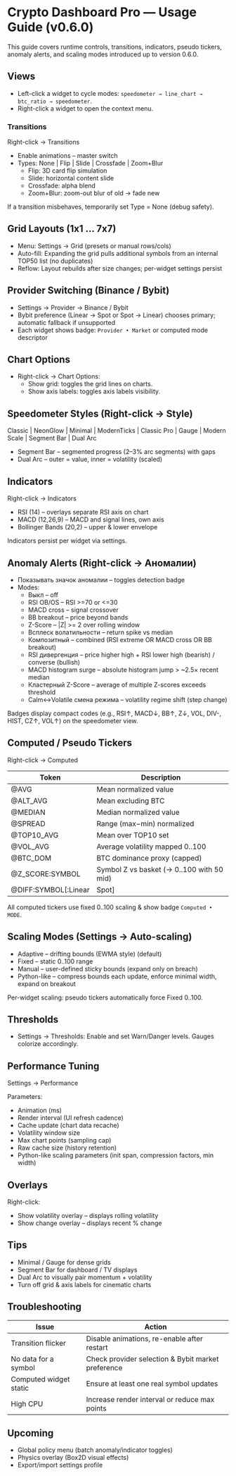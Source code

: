 # Crypto Dashboard Pro — Usage Guide (v0.6.0)

This guide covers runtime controls, transitions, indicators, pseudo tickers, anomaly alerts, and scaling modes introduced up to version 0.6.0.

## Views
- Left-click a widget to cycle modes: `speedometer → line_chart → btc_ratio → speedometer`.
- Right-click a widget to open the context menu.

### Transitions
Right-click → Transitions

- Enable animations – master switch
- Types: None | Flip | Slide | Crossfade | Zoom+Blur
  - Flip: 3D card flip simulation
  - Slide: horizontal content slide
  - Crossfade: alpha blend
  - Zoom+Blur: zoom-out blur of old → fade new

If a transition misbehaves, temporarily set Type = None (debug safety).

## Grid Layouts (1x1 … 7x7)
- Menu: Settings → Grid (presets or manual rows/cols)
- Auto-fill: Expanding the grid pulls additional symbols from an internal TOP50 list (no duplicates)
- Reflow: Layout rebuilds after size changes; per-widget settings persist

## Provider Switching (Binance / Bybit)
- Settings → Provider → Binance / Bybit
- Bybit preference (Linear → Spot or Spot → Linear) chooses primary; automatic fallback if unsupported
- Each widget shows badge: `Provider • Market` or computed mode descriptor

## Chart Options
- Right-click → Chart Options:
  - Show grid: toggles the grid lines on charts.
  - Show axis labels: toggles axis labels visibility.

## Speedometer Styles (Right-click → Style)
Classic | NeonGlow | Minimal | ModernTicks | Classic Pro | Gauge | Modern Scale | Segment Bar | Dual Arc

- Segment Bar – segmented progress (2–3% arc segments) with gaps
- Dual Arc – outer = value, inner = volatility (scaled)

## Indicators
Right-click → Indicators

- RSI (14) – overlays separate RSI axis on chart
- MACD (12,26,9) – MACD and signal lines, own axis
- Bollinger Bands (20,2) – upper & lower envelope

Indicators persist per widget via settings.

## Anomaly Alerts (Right-click → Аномалии)
- Показывать значок аномалии – toggles detection badge
- Modes:
  - Выкл – off
  - RSI OB/OS – RSI >=70 or <=30
  - MACD cross – signal crossover
  - BB breakout – price beyond bands
  - Z-Score – |Z| >= 2 over rolling window
  - Всплеск волатильности – return spike vs median
  - Композитный – combined (RSI extreme OR MACD cross OR BB breakout)
  - RSI дивергенция – price higher high + RSI lower high (bearish) / converse (bullish)
  - MACD histogram surge – absolute histogram jump > ~2.5× recent median
  - Кластерный Z-Score – average of multiple Z-scores exceeds threshold
  - Calm↔Volatile смена режима – volatility regime shift (step change)

Badges display compact codes (e.g., RSI↑, MACD↓, BB↑, Z↓, VOL, DIV-, HIST, CZ↑, VOL↑) on the speedometer view.

## Computed / Pseudo Tickers
Right-click → Computed

| Token | Description |
|-------|-------------|
| @AVG | Mean normalized value |
| @ALT_AVG | Mean excluding BTC |
| @MEDIAN | Median normalized value |
| @SPREAD | Range (max−min) normalized |
| @TOP10_AVG | Mean over TOP10 set |
| @VOL_AVG | Average volatility mapped 0..100 |
| @BTC_DOM | BTC dominance proxy (capped) |
| @Z_SCORE:SYMBOL | Symbol Z vs basket (-> 0..100 with 50 mid) |
| @DIFF:SYMBOL[:Linear|Spot] | % diff Bybit vs Binance centered at 50 |

All computed tickers use fixed 0..100 scaling & show badge `Computed • MODE`.

## Scaling Modes (Settings → Auto-scaling)
- Adaptive – drifting bounds (EWMA style) (default)
- Fixed – static 0..100 range
- Manual – user-defined sticky bounds (expand only on breach)
- Python-like – compress bounds each update, enforce minimal width, expand on breakout

Per-widget scaling: pseudo tickers automatically force Fixed 0..100.

## Thresholds
- Settings → Thresholds: Enable and set Warn/Danger levels. Gauges colorize accordingly.

## Performance Tuning
Settings → Performance

Parameters:
- Animation (ms)
- Render interval (UI refresh cadence)
- Cache update (chart data recache)
- Volatility window size
- Max chart points (sampling cap)
- Raw cache size (history retention)
- Python-like scaling parameters (init span, compression factors, min width)

## Overlays
Right-click:
- Show volatility overlay – displays rolling volatility
- Show change overlay – displays recent % change

## Tips
- Minimal / Gauge for dense grids
- Segment Bar for dashboard / TV displays
- Dual Arc to visually pair momentum + volatility
- Turn off grid & axis labels for cinematic charts

## Troubleshooting
| Issue | Action |
|-------|--------|
| Transition flicker | Disable animations, re-enable after restart |
| No data for a symbol | Check provider selection & Bybit market preference |
| Computed widget static | Ensure at least one real symbol updates |
| High CPU | Increase render interval or reduce max points |

## Upcoming
- Global policy menu (batch anomaly/indicator toggles)
- Physics overlay (Box2D visual effects)
- Export/import settings profile
